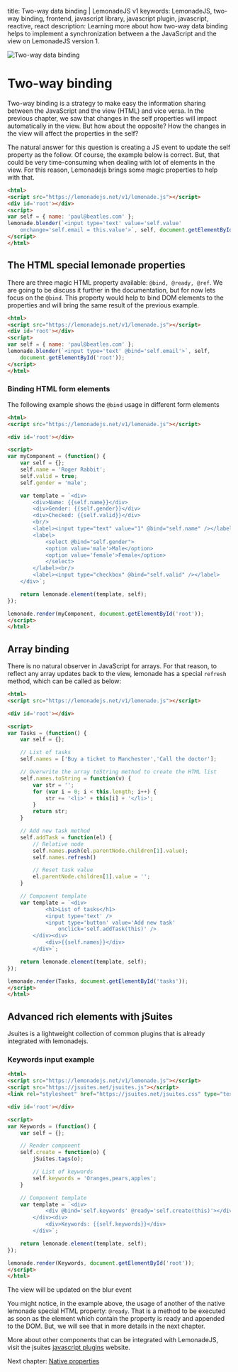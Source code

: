 title: Two-way data binding | LemonadeJS v1
keywords: LemonadeJS, two-way binding, frontend, javascript library, javascript plugin, javascript, reactive, react
description: Learning more about how two-way data binding helps to implement a synchronization between a the JavaScript and the view on LemonadeJS version 1.

![Two-way data binding](img/two-way-binding.png)

Two-way binding
===============

Two-way binding is a strategy to make easy the information sharing between the JavaScript and the view (HTML) and vice versa. In the previous chapter, we saw that changes in the self properties will impact automatically in the view. But how about the opposite? How the changes in the view will affect the properties in the self?  
  
The natural answer for this question is creating a JS event to update the self property as the follow. Of course, the example below is correct. But, that could be very time-consuming when dealing with lot of elements in the view. For this reason, Lemonadejs brings some magic properties to help with that.

```html
<html>
<script src="https://lemonadejs.net/v1/lemonade.js"></script>
<div id='root'></div>
<script>
var self = { name: 'paul@beatles.com' };
lemonade.blender(`<input type='text' value='self.value'
    onchange='self.email = this.value'>`, self, document.getElementById('root'));
</script>
</html>
```
  

The HTML special lemonade properties
------------------------------------

There are three magic HTML property available: `@bind, @ready, @ref`. We are going to be discuss it further in the documentation, but for now lets focus on the `@bind`. This property would help to bind DOM elements to the properties and will bring the same result of the previous example.

```html
<html>
<script src="https://lemonadejs.net/v1/lemonade.js"></script>
<div id='root'></div>
<script>
var self = { name: 'paul@beatles.com' };
lemonade.blender(`<input type='text' @bind='self.email'>`, self,
    document.getElementById('root'));
</script>
</html>
```
  
  

### Binding HTML form elements

The following example shows the `@bind` usage in different form elements

```html
<html>
<script src="https://lemonadejs.net/v1/lemonade.js"></script>

<div id='root'></div>

<script>
var myComponent = (function() {
    var self = {};
    self.name = 'Roger Rabbit';
    self.valid = true;
    self.gender = 'male';

    var template = `<div>
        <div>Name: {{self.name}}</div>
        <div>Gender: {{self.gender}}</div>
        <div>Checked: {{self.valid}}</div>
        <br/>
        <label><input type="text" value="1" @bind="self.name" /></label><br/>
        <label>
            <select @bind="self.gender">
            <option value='male'>Male</option>
            <option value='female'>Female</option>
            </select>
        </label><br/>
        <label><input type="checkbox" @bind="self.valid" /></label>
    </div>`;

    return lemonade.element(template, self);
});

lemonade.render(myComponent, document.getElementById('root'));
</script>
</html>
```
  
  

Array binding
-------------

There is no natural observer in JavaScript for arrays. For that reason, to reflect any array updates back to the view, lemonade has a special `refresh` method, which can be called as below:

```html
<html>
<script src="https://lemonadejs.net/v1/lemonade.js"></script>

<div id='root'></div>

<script>
var Tasks = (function() {
    var self = {};

    // List of tasks
    self.names = ['Buy a ticket to Manchester','Call the doctor'];

    // Overwrite the array toString method to create the HTML list  
    self.names.toString = function(v) {
        var str = '';
        for (var i = 0; i < this.length; i++) {
            str += '<li>' + this[i] + '</li>';
        }
        return str;
    }

    // Add new task method
    self.addTask = function(el) {
        // Relative node
        self.names.push(el.parentNode.children[1].value);
        self.names.refresh()

        // Reset task value
        el.parentNode.children[1].value = '';
    }

    // Component template
    var template = `<div>
            <h1>List of tasks</h1>
            <input type='text' />
            <input type='button' value='Add new task'
                onclick='self.addTask(this)' />
        </div><div>
            <div>{{self.names}}</div>
        </div>`;

    return lemonade.element(template, self);
});

lemonade.render(Tasks, document.getElementById('tasks'));
</script>
</html>
```
  
  

Advanced rich elements with jSuites
-----------------------------------

Jsuites is a lightweight collection of common plugins that is already integrated with lemonadejs.

### Keywords input example

```html
<html>
<script src="https://lemonadejs.net/v1/lemonade.js"></script>
<script src="https://jsuites.net/jsuites.js"></script>
<link rel="stylesheet" href="https://jsuites.net/jsuites.css" type="text/css" />

<div id='root'></div>

<script>
var Keywords = (function() {
    var self = {};

    // Render component
    self.create = function(o) {
        jSuites.tags(o);

        // List of keywords
        self.keywords = 'Oranges,pears,apples';
    }

    // Component template
    var template = `<div>
            <div @bind='self.keywords' @ready='self.create(this)'></div>
        </div><div>
            <div>Keywords: {{self.keywords}}</div>
        </div>`;

    return lemonade.element(template, self);
});

lemonade.render(Keywords, document.getElementById('root'));
</script>
</html>
```

The view will be updated on the blur event

  
  
You might notice, in the example above, the usage of another of the native lemonade special HTML property: `@ready`. That is a method to be executed as soon as the element which contain the property is ready and appended to the DOM. But, we will see that in more details in the next chapter.  
  
More about other components that can be integrated with LemonadeJS, visit the jsuites [javascript plugins](https://jsuites.net/v3) website.  
  
  

Next chapter: [Native properties](/docs/v1/properties)